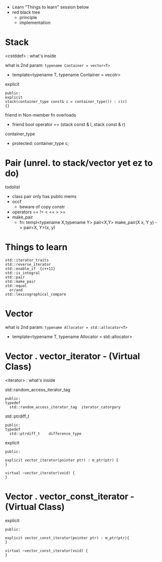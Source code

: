 - Learn "Things to learn" session below
- red black tree
	- principle
	- implementation




# Stack
\<cstddef> : what's inside

what is 2nd param: `typename Container = vector<T>`
- template<typename T, typename Container = vecotr<T>>

explicit
```
public: 
explicit 
stack(container_type const& c = container_type()) : c(c) 
{}
```

friend in Non-member fn overloads
- friend bool operator == (stack const & l, stack const & r)

container_type
- protected: container_type c;



# Pair (unrel. to stack/vector yet ez to do)
todolist
- class pair only has public mems
- occf
  - beware of copy constr
- operators == != < <= > >=
- make_pair
  - fn: templ<typename X,typename Y> pair<X,Y> make_pair(X x, Y y)
  -> pair<X, Y>(x, y)




# Things to learn
```
std::iterator_traits
std::reverse_iterator
std::enable_if	{c++11}
std::is_integral
std::pair
std::make_pair
std::equal
  or/and
std::lexicographical_compare
```



# Vector
what is 2nd param: `typename Allocator = std::allocator<T>`
- template<typename T, typename Allocator = std::allocator<T>>



# Vector . vector_iterator - (Virtual Class)
\<iterator> : what's inside

std::random_access_iterator_tag
```
public: 
typedef
  std::random_access_iterator_tag  iterator_catorgory
```

std::ptrdiff_t
```
public:
typedef
  std::ptrdiff_t	difference_type
```

explicit
```
public:

explicit vector_iterator(pointer ptr) : m_ptr(ptr) {
}

virtual ~vector_iterator(void) {
}
```



# Vector . vector_const_iterator - (Virtual Class)
explicit
```
public:

explicit vector_const_iterator(pointer ptr) : m_ptr(ptr){
}

virtual ~vector_const_iterator(void) {
}
```






